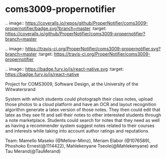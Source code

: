 coms3009-propernotifier
=======================

.. image:: https://coveralls.io/repos/github/ProperNotifier/coms3009-propernotifier/badge.svg?branch=master
    :target: https://coveralls.io/github/ProperNotifier/coms3009-propernotifier?branch=master
    
.. image:: https://travis-ci.org/ProperNotifier/coms3009-propernotifier.svg?branch=master
    :target: https://travis-ci.org/ProperNotifier/coms3009-propernotifier
    
.. image:: https://badge.fury.io/js/react-native.svg
    :target: https://badge.fury.io/js/react-native

Project for COMS3009, Software Design, at the University of the Witwatersrand

System with which students could photograph their class notes, upload those photos to a cloud platform and have an OCR and layout recognition algorithm generate a latex version of those notes. They then could edit that latex as they see fit and sell their notes to other interested students through a note marketplace. Students could search for notes that they need as well as having a recommender system suggest notes related to their courses and interests while taking into account author ratings and reputations.

Team: Mamello Maseko (@Mellow-Mimz), Meriam Elabor (@1076589), Phoshoko Ernest(@1114422), Mahlekenyane Tseole(@Mahlekenyane) and Tau Merand(@TauMerand)
